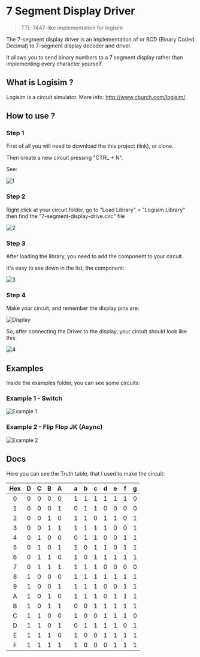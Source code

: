 # 7 Segment Display Driver
> TTL-7447-like implementation for logisim

The 7-segment display driver is an implementation of or BCD (Binary Coded Decimal) to 7-segment display decoder and driver.

It allows you to send binary numbers to a 7 segment display rather than implementing every character yourself.

## What is Logisim ?

Logisim is a circuit simulator. More info: http://www.cburch.com/logisim/

## How to use ?

### Step 1

First of all you will need to download the this project (link),  or clone.

Then create a new circuit pressing "CTRL + N".

See:

![1](https://github.com/marceloboeira/logisim-7-segment-display-driver/raw/master/_res/how-to-1.png)


### Step 2

Right click at your circuit folder, go to "Load Library" > "Logisim Library" then find the "7-segment-display-drive.circ" file

![2](https://github.com/marceloboeira/logisim-7-segment-display-driver/raw/master/_res/how-to-2.png)


### Step 3

After loading the library, you need to add the component to your circuit.

It's easy to see down in the list, the component:

![3](https://github.com/marceloboeira/logisim-7-segment-display-driver/raw/master/_res/how-to-3.png)

### Step 4

Make your circuit, and remember the display pins are:

![Display](https://github.com/marceloboeira/logisim-7-segment-display-driver/raw/master/_res/display.png)

So, after connecting the Driver to the display, your circuit should look like this:

![4](https://github.com/marceloboeira/logisim-7-segment-display-driver/raw/master/_res/how-to-4.png)


## Examples

Inside the examples folder, you can see some circuits:

### Example 1 - Switch

![Example 1](https://github.com/marceloboeira/logisim-7-segment-display-driver/raw/master/_res/example-1.gif)

### Example 2 - Flip Flop JK (Async)

![Example 2](https://github.com/marceloboeira/logisim-7-segment-display-driver/raw/master/_res/example-2.gif)

## Docs

Here you can see the Truth table, that I used to make the circuit:

| Hex | D | C | B | A |   | a | b | c | d | e | f | g |
|:---:|:-:|:-:|:-:|:-:|---|:-:|:-:|:-:|:-:|:-:|:-:|:-:|
|  0  | 0 | 0 | 0 | 0 |   | 1 | 1 | 1 | 1 | 1 | 1 | 0 |
|  1  | 0 | 0 | 0 | 1 |   | 0 | 1 | 1 | 0 | 0 | 0 | 0 |
|  2  | 0 | 0 | 1 | 0 |   | 1 | 1 | 0 | 1 | 1 | 0 | 1 |
|  3  | 0 | 0 | 1 | 1 |   | 1 | 1 | 1 | 1 | 0 | 0 | 1 |
|  4  | 0 | 1 | 0 | 0 |   | 0 | 1 | 1 | 0 | 0 | 1 | 1 |
|  5  | 0 | 1 | 0 | 1 |   | 1 | 0 | 1 | 1 | 0 | 1 | 1 |
|  6  | 0 | 1 | 1 | 0 |   | 1 | 0 | 1 | 1 | 1 | 1 | 1 |
|  7  | 0 | 1 | 1 | 1 |   | 1 | 1 | 1 | 0 | 0 | 0 | 0 |
|  8  | 1 | 0 | 0 | 0 |   | 1 | 1 | 1 | 1 | 1 | 1 | 1 |
|  9  | 1 | 0 | 0 | 1 |   | 1 | 1 | 1 | 0 | 0 | 1 | 1 |
|  A  | 1 | 0 | 1 | 0 |   | 1 | 1 | 1 | 0 | 1 | 1 | 1 |
|  B  | 1 | 0 | 1 | 1 |   | 0 | 0 | 1 | 1 | 1 | 1 | 1 |
|  C  | 1 | 1 | 0 | 0 |   | 1 | 0 | 0 | 1 | 1 | 1 | 0 |
|  D  | 1 | 1 | 0 | 1 |   | 0 | 1 | 1 | 1 | 1 | 0 | 1 |
|  E  | 1 | 1 | 1 | 0 |   | 1 | 0 | 0 | 1 | 1 | 1 | 1 |
|  F  | 1 | 1 | 1 | 1 |   | 1 | 0 | 0 | 0 | 1 | 1 | 1 |
